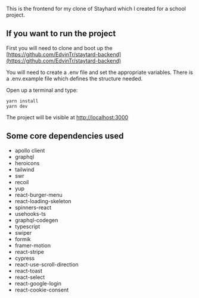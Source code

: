 This is the frontend for my clone of Stayhard which I created for a school project.

## If you want to run the project

First you will need to clone and boot up the [https://github.com/EdvinTr/staytard-backend](https://github.com/EdvinTr/staytard-backend)

You will need to create a .env file and set the appropriate variables. There is a .env.example file which defines the structure needed.

Open up a terminal and type:
```
yarn install
yarn dev
```
The project will be visible at [http://localhost:3000](http://localhost:3000)

## Some core dependencies used
* apollo client
* graphql
* heroicons
* tailwind
* swr
* recoil
* yup
* react-burger-menu
* react-loading-skeleton
* spinners-react
* usehooks-ts
* graphql-codegen
* typescript
* swiper
* formik
* framer-motion
* react-stripe
* cypress
* react-use-scroll-direction
* react-toast
* react-select
* react-google-login
* react-cookie-consent
